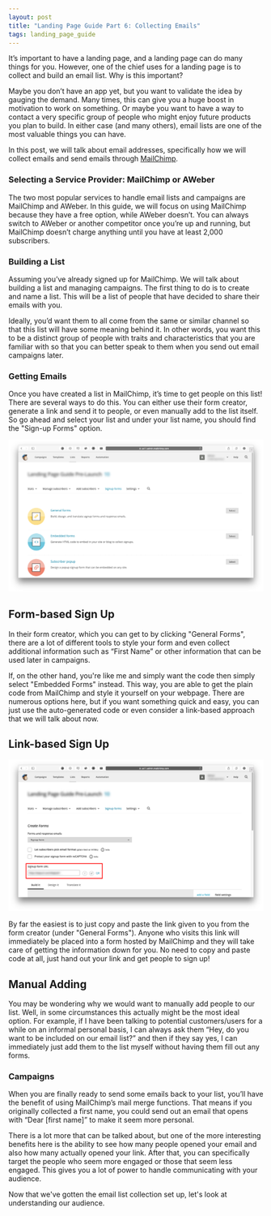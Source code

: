 ```yaml
---
layout: post
title: "Landing Page Guide Part 6: Collecting Emails"
tags: landing_page_guide
---
```


It’s important to have a landing page, and a landing page can do many things for you. However, one of the chief uses for a landing page is to collect and build an email list. Why is this important?

Maybe you don’t have an app yet, but you want to validate the idea by gauging the demand. Many times, this can give you a huge boost in motivation to work on something. Or maybe you want to have a way to contact a very specific group of people who might enjoy future products you plan to build. In either case (and many others), email lists are one of the most valuable things you can have.

In this post, we will talk about email addresses, specifically how we will collect emails and send emails through [MailChimp](http://www.mailchimp.com/).

### Selecting a Service Provider: MailChimp or AWeber

The two most popular services to handle email lists and campaigns are MailChimp and AWeber. In this guide, we will focus on using MailChimp because they have a free option, while AWeber doesn’t. You can always switch to AWeber or another competitor once you’re up and running, but MailChimp doesn’t charge anything until you have at least 2,000 subscribers.

### Building a List

Assuming you’ve already signed up for MailChimp. We will talk about building a list and managing campaigns. The first thing to do is to create and name a list. This will be a list of people that have decided to share their emails with you.

Ideally, you’d want them to all come from the same or similar channel so that this list will have some meaning behind it. In other words, you want this to be a distinct group of people with traits and characteristics that you are familiar with so that you can better speak to them when you send out email campaigns later.

### Getting Emails

Once you have created a list in MailChimp, it’s time to get people on this list! There are several ways to do this. You can either use their form creator, generate a link and send it to people, or even manually add to the list itself. So go ahead and select your list and under your list name, you should find the "Sign-up Forms" option.

![Mailchimp List Form Options](/assets/mailchimp-forms.png)

## Form-based Sign Up

In their form creator, which you can get to by clicking "General Forms", there are a lot of different tools to style your form and even collect additional information such as “First Name” or other information that can be used later in campaigns.

If, on the other hand, you're like me and simply want the code then simply select "Embedded Forms" instead. This way, you are able to get the plain code from MailChimp and style it yourself on your webpage. There are numerous options here, but if you want something quick and easy, you can just use the auto-generated code or even consider a link-based approach that we will talk about now.

## Link-based Sign Up

![Mailchimp List Form Options](/assets/mailchimp-link.png)

By far the easiest is to just copy and paste the link given to you from the form creator (under "General Forms"). Anyone who visits this link will immediately be placed into a form hosted by MailChimp and they will take care of getting the information down for you. No need to copy and paste code at all, just hand out your link and get people to sign up!

## Manual Adding

You may be wondering why we would want to manually add people to our list. Well, in some circumstances this actually might be the most ideal option. For example, if I have been talking to potential customers/users for a while on an informal personal basis, I can always ask them “Hey, do you want to be included on our email list?” and then if they say yes, I can immediately just add them to the list myself without having them fill out any forms.

### Campaigns

When you are finally ready to send some emails back to your list, you’ll have the benefit of using MailChimp’s mail merge functions. That means if you originally collected a first name, you could send out an email that opens with “Dear [first name]” to make it seem more personal.

There is a lot more that can be talked about, but one of the more interesting benefits here is the ability to see how many people opened your email and also how many actually opened your link. After that, you can specifically target the people who seem more engaged or those that seem less engaged. This gives you a lot of power to handle communicating with your audience.

Now that we've gotten the email list collection set up, let's look at understanding our audience.
